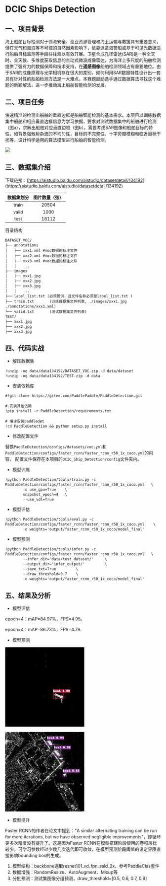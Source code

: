# DCIC Ships Detection
## 一、项目背景
海上船舶目标检测对于领海安全、渔业资源管理和海上运输与救援具有重要意义，但在天气和海浪等不可控的自然因素影响下，依靠派遣海警船或基于可见光数据进行船舶目标监测等手段往往难以有效开展。卫星合成孔径雷达(SAR)是一种全天时、全天候、多维度获取信息的主动式微波成像雷达，为海洋上多尺度的船舶检测提供了强有力的数据保障和技术支持，在**遥感图像**船舶检测领域占有重要地位。由于SAR的成像原理与光学相机存在很大的差别，如何利用SAR数据特性设计出一套具有针对性的船舶检测方法是一大难点。本赛题鼓励选手通过数据算法寻找这个难题的新颖解法，进一步推动海上船舶智能检测的发展。

## 二、项目任务
快速精准的检测出船舶的垂直边框是船舶智能检测的基本需求。本项目以训练数据集中船舶和相应垂直边框信息为学习依据，要求对测试数据集中的船舶进行检测（图a），求解出船舶对应垂直边框（图b）。需要考虑SAR图像和船舶目标的特性，如背景强散射杂波的不均匀性，目标的不完整性、十字旁瓣模糊和临近目标干扰等，设计科学适用的算法模型进行船舶的智能检测。

![](https://ai-studio-static-online.cdn.bcebos.com/bbb26718571547019de46c49e4602a11eeface39ddf943399e8f21570012de46)

## 三、数据集介绍
下载链接：[https://aistudio.baidu.com/aistudio/datasetdetail/134192](https://aistudio.baidu.com/aistudio/datasetdetail/134192)

| 数据集划分 | 图片数量（张） |
| :--------: | :--------: |
| train     | 20504 |
| valid     | 1000  |
| test      | 18112 |

目录结构
```
DATASET_VOC/
├── annotations
│   ├── xxx1.xml #voc数据的标注文件
│   ├── xxx2.xml #voc数据的标注文件
│   ├── xxx3.xml #voc数据的标注文件
│   |   ...
├── images
│   ├── xxx1.jpg
│   ├── xxx2.jpg
│   ├── xxx3.jpg
│   |   ...
├── label_list.txt (必须提供，且文件名称必须是label_list.txt )
├── train.txt       (训练数据集文件列表, ./images/xxx1.jpg ./annotations/xxx1.xml)
└── valid.txt       (测试数据集文件列表)
TEST/
├── xxx1.jpg
├── xxx2.jpg
├── xxx3.jpg
```

## 四、代码实战
- 解压数据集
```
!unzip -oq data/data134192/DATASET_VOC.zip -d data/dataset
!unzip -oq data/data134192/TEST.zip -d data
```
- 安装依赖库
```
#!git clone https://gitee.com/PaddlePaddle/PaddleDetection.git

# 安装其他依赖
!pip install -r PaddleDetection/requirements.txt

# 编译安装paddledet
!cd PaddleDetection && python setup.py install
```

- 修改配置文件

替换`PaddleDetection/configs/datasets/voc.yml`和`PaddleDetection/configs/faster_rcnn/faster_rcnn_r50_1x_coco.yml`的内容，
配置文件保存在本项目的`DCIC_Ship_Detection/config`文件夹内。

- 模型训练
```
!python PaddleDetection/tools/train.py -c PaddleDetection/configs/faster_rcnn/faster_rcnn_r50_1x_coco.yml   \
        -o use_gpu=True    \
        snapshot_epoch=4   \
        --use_vdl=True
```
- 模型评估
```
!python PaddleDetection/tools/eval.py -c PaddleDetection/configs/faster_rcnn/faster_rcnn_r50_1x_coco.yml    \
        -o weights='output/faster_rcnn_r50_1x_coco/model_final'
```
- 模型预测
```
!python PaddleDetection/tools/infer.py -c PaddleDetection/configs/faster_rcnn/faster_rcnn_r50_1x_coco.yml   \
        --infer_dir='data/test_dataset/'     \
        --output_dir='infer_output/'         \
        --save_txt=True         \
        --draw_threshold=0.7    \
        -o weights='output/faster_rcnn_r50_1x_coco/model_final'
```

## 五、结果及分析
- 模型评估

epoch=4：mAP=84.97%，FPS=4.95。

epoch=4：mAP=86.73%，FPS=4.79.

- 模型预测

![](./infer_output/00034.jpg)

![](./infer_output/00316.jpg)

- 模型提升

Faster RCNN的作者在论文中提到："A similar alternating training can be run for more iterations, but we have observed negligible improvements"，即循环更多次精度没有提升了。这是因为Faster RCNN在模型搭建阶段使用的卷积层比较少，可学习参数经过少数几次迭代即可收敛，在模型预测阶段阈值的设定界限直接影响bounding box的生成。

1. 模型结构：backbone选取resnet101_vd_fpn_ssld_2x，参考PaddleClas套件
2. 数据增强：RandomResize、AutoAugment、Mixup等
3. 分批预测：测试集图像分组预测，draw_threshold=[0.5, 0.6, 0.7, 0.8]
